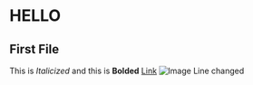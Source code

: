 # HELLO
## First File
This is *Italicized* and this is **Bolded**
[Link](https://youtu.be/dQw4w9WgXcQ)
![Image](http://url/b.jpg)
Line changed